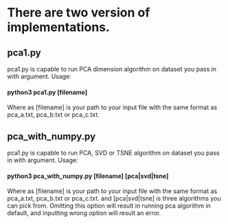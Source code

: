 # There are two version of implementations.
## pca1.py
pca1.py is capable to run PCA dimension algorithm on dataset you pass in with argument. Usage: <br/>
#### python3 pca1.py [filename] <br/>
Where as [filename] is your path to your input file with the same format as pca_a.txt, pca_b.txt or pca_c.txt.

## pca_with_numpy.py
pca1.py is capable to run PCA, SVD or TSNE algorithm on dataset you pass in with argument. Usage: <br/>
#### python3 pca_with_numpy.py [filename] [pca|svd|tsne]<br/>
Where as [filename] is your path to your input file with the same format as pca_a.txt, pca_b.txt or pca_c.txt.
and [pca|svd|tsne] is three algorithms you can pick from. 
Omitting this option will result in running pca algorithm in default, and inputting wrong option will result an error.


